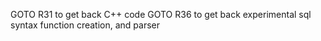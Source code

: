 GOTO R31 to get back C++ code
GOTO R36 to get back experimental sql syntax function creation, and parser
